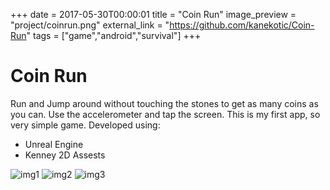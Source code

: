 +++
date = 2017-05-30T00:00:01
title = "Coin Run"
image_preview = "project/coinrun.png"
external_link = "https://github.com/kanekotic/Coin-Run"
tags = ["game","android","survival"]
+++
# Coin Run

Run and Jump around without touching the stones to get as many coins as you can. Use the accelerometer and tap the screen.
This is my first app, so very simple game.
Developed using: 
- Unreal Engine
- Kenney 2D Assests

![img1](https://cloud.githubusercontent.com/assets/3071208/12793489/2c808a60-cab1-11e5-8bac-47785f5593fc.png)
![img2](https://cloud.githubusercontent.com/assets/3071208/12793490/2c84a500-cab1-11e5-9e75-e45d61cd4d40.png)
![img3](https://cloud.githubusercontent.com/assets/3071208/12793491/2c8af2ca-cab1-11e5-90d1-722c242a5b05.png)
